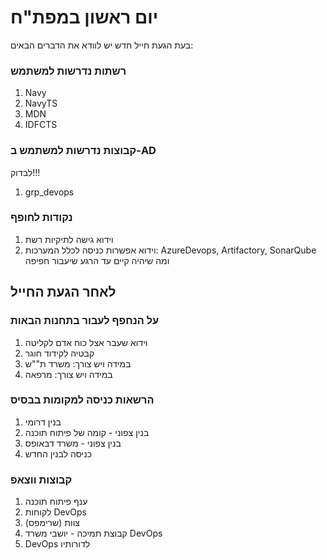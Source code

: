# יום ראשון במפת"ח

בעת הגעת חייל חדש יש לוודא את הדברים הבאים:

### רשתות נדרשות למשתמש

1. Navy
2. NavyTS
3. MDN
4. IDFCTS

### קבוצות נדרשות למשתמש ב-AD
לבדוק!!!
1. grp_devops

### נקודות לחופף

1. וידוא גישה לתיקיות רשת
2. וידוא אפשרות כניסה לכלל המערכות: AzureDevops, Artifactory, SonarQube ומה שיהיה קיים עד הרגע שיעבור חפיפה


## לאחר הגעת החייל


### על הנחפף לעבור בתחנות הבאות

1. וידוא שעבר אצל כוח אדם לקליטה
2. קבטיה לקידוד חוגר
3. במידה ויש צורך: משרד ת""ש
4. במידה ויש צורך: מרפאה

### הרשאות כניסה למקומות בבסיס

1. בנין דרומי
2. בנין צפוני - קומה של פיתוח תוכנה
3. בנין צפוני - משרד דבאופס
4. כניסה לבנין החדש

### קבוצות ווצאפ

1. ענף פיתוח תוכנה
2. לקוחות DevOps
3. צוות (שרימפס)
4. קבוצת תמיכה - יושבי משרד DevOps 
5. DevOps לדורותיו
